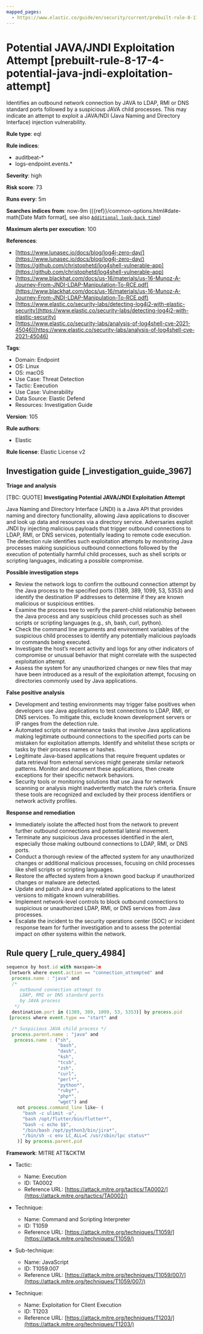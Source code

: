 ```yaml
---
mapped_pages:
  - https://www.elastic.co/guide/en/security/current/prebuilt-rule-8-17-4-potential-java-jndi-exploitation-attempt.html
---
```


# Potential JAVA/JNDI Exploitation Attempt [prebuilt-rule-8-17-4-potential-java-jndi-exploitation-attempt]

Identifies an outbound network connection by JAVA to LDAP, RMI or DNS standard ports followed by a suspicious JAVA child processes. This may indicate an attempt to exploit a JAVA/NDI (Java Naming and Directory Interface) injection vulnerability.

**Rule type**: eql

**Rule indices**:

* auditbeat-*
* logs-endpoint.events.*

**Severity**: high

**Risk score**: 73

**Runs every**: 5m

**Searches indices from**: now-9m ({{ref}}/common-options.html#date-math[Date Math format], see also [`Additional look-back time`](docs-content://solutions/security/detect-and-alert/create-detection-rule.md#rule-schedule))

**Maximum alerts per execution**: 100

**References**:

* [https://www.lunasec.io/docs/blog/log4j-zero-day/](https://www.lunasec.io/docs/blog/log4j-zero-day/)
* [https://github.com/christophetd/log4shell-vulnerable-app](https://github.com/christophetd/log4shell-vulnerable-app)
* [https://www.blackhat.com/docs/us-16/materials/us-16-Munoz-A-Journey-From-JNDI-LDAP-Manipulation-To-RCE.pdf](https://www.blackhat.com/docs/us-16/materials/us-16-Munoz-A-Journey-From-JNDI-LDAP-Manipulation-To-RCE.pdf)
* [https://www.elastic.co/security-labs/detecting-log4j2-with-elastic-security](https://www.elastic.co/security-labs/detecting-log4j2-with-elastic-security)
* [https://www.elastic.co/security-labs/analysis-of-log4shell-cve-2021-45046](https://www.elastic.co/security-labs/analysis-of-log4shell-cve-2021-45046)

**Tags**:

* Domain: Endpoint
* OS: Linux
* OS: macOS
* Use Case: Threat Detection
* Tactic: Execution
* Use Case: Vulnerability
* Data Source: Elastic Defend
* Resources: Investigation Guide

**Version**: 105

**Rule authors**:

* Elastic

**Rule license**: Elastic License v2

## Investigation guide [_investigation_guide_3967]

**Triage and analysis**

[TBC: QUOTE]
**Investigating Potential JAVA/JNDI Exploitation Attempt**

Java Naming and Directory Interface (JNDI) is a Java API that provides naming and directory functionality, allowing Java applications to discover and look up data and resources via a directory service. Adversaries exploit JNDI by injecting malicious payloads that trigger outbound connections to LDAP, RMI, or DNS services, potentially leading to remote code execution. The detection rule identifies such exploitation attempts by monitoring Java processes making suspicious outbound connections followed by the execution of potentially harmful child processes, such as shell scripts or scripting languages, indicating a possible compromise.

**Possible investigation steps**

* Review the network logs to confirm the outbound connection attempt by the Java process to the specified ports (1389, 389, 1099, 53, 5353) and identify the destination IP addresses to determine if they are known malicious or suspicious entities.
* Examine the process tree to verify the parent-child relationship between the Java process and any suspicious child processes such as shell scripts or scripting languages (e.g., sh, bash, curl, python).
* Check the command line arguments and environment variables of the suspicious child processes to identify any potentially malicious payloads or commands being executed.
* Investigate the host’s recent activity and logs for any other indicators of compromise or unusual behavior that might correlate with the suspected exploitation attempt.
* Assess the system for any unauthorized changes or new files that may have been introduced as a result of the exploitation attempt, focusing on directories commonly used by Java applications.

**False positive analysis**

* Development and testing environments may trigger false positives when developers use Java applications to test connections to LDAP, RMI, or DNS services. To mitigate this, exclude known development servers or IP ranges from the detection rule.
* Automated scripts or maintenance tasks that involve Java applications making legitimate outbound connections to the specified ports can be mistaken for exploitation attempts. Identify and whitelist these scripts or tasks by their process names or hashes.
* Legitimate Java-based applications that require frequent updates or data retrieval from external services might generate similar network patterns. Monitor and document these applications, then create exceptions for their specific network behaviors.
* Security tools or monitoring solutions that use Java for network scanning or analysis might inadvertently match the rule’s criteria. Ensure these tools are recognized and excluded by their process identifiers or network activity profiles.

**Response and remediation**

* Immediately isolate the affected host from the network to prevent further outbound connections and potential lateral movement.
* Terminate any suspicious Java processes identified in the alert, especially those making outbound connections to LDAP, RMI, or DNS ports.
* Conduct a thorough review of the affected system for any unauthorized changes or additional malicious processes, focusing on child processes like shell scripts or scripting languages.
* Restore the affected system from a known good backup if unauthorized changes or malware are detected.
* Update and patch Java and any related applications to the latest versions to mitigate known vulnerabilities.
* Implement network-level controls to block outbound connections to suspicious or unauthorized LDAP, RMI, or DNS services from Java processes.
* Escalate the incident to the security operations center (SOC) or incident response team for further investigation and to assess the potential impact on other systems within the network.


## Rule query [_rule_query_4984]

```js
sequence by host.id with maxspan=1m
 [network where event.action == "connection_attempted" and
  process.name : "java" and
  /*
     outbound connection attempt to
     LDAP, RMI or DNS standard ports
     by JAVA process
   */
  destination.port in (1389, 389, 1099, 53, 5353)] by process.pid
 [process where event.type == "start" and

  /* Suspicious JAVA child process */
  process.parent.name : "java" and
   process.name : ("sh",
                   "bash",
                   "dash",
                   "ksh",
                   "tcsh",
                   "zsh",
                   "curl",
                   "perl*",
                   "python*",
                   "ruby*",
                   "php*",
                   "wget") and
    not process.command_line like~ (
      "bash -c ulimit -u",
      "bash /opt/flutter/bin/flutter*",
      "bash -c echo $$",
      "/bin/bash /opt/python3/bin/jira*",
      "/bin/sh -c env LC_ALL=C /usr/sbin/lpc status*"
    )] by process.parent.pid
```

**Framework**: MITRE ATT&CKTM

* Tactic:

    * Name: Execution
    * ID: TA0002
    * Reference URL: [https://attack.mitre.org/tactics/TA0002/](https://attack.mitre.org/tactics/TA0002/)

* Technique:

    * Name: Command and Scripting Interpreter
    * ID: T1059
    * Reference URL: [https://attack.mitre.org/techniques/T1059/](https://attack.mitre.org/techniques/T1059/)

* Sub-technique:

    * Name: JavaScript
    * ID: T1059.007
    * Reference URL: [https://attack.mitre.org/techniques/T1059/007/](https://attack.mitre.org/techniques/T1059/007/)

* Technique:

    * Name: Exploitation for Client Execution
    * ID: T1203
    * Reference URL: [https://attack.mitre.org/techniques/T1203/](https://attack.mitre.org/techniques/T1203/)



